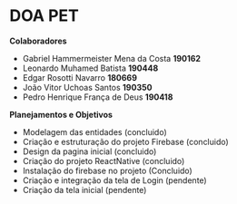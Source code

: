 # DOA PET

**Colaboradores**
- Gabriel Hammermeister Mena da Costa		**190162**
- Leonardo Muhamed Batista					**190448**
- Edgar Rosotti Navarro						**180669**
- João Vitor Uchoas Santos					**190350**
- Pedro Henrique França de Deus   **190418**

**Planejamentos e Objetivos**
- Modelagem das entidades (concluido)
- Criação e estruturação do projeto Firebase (concluido)
- Design da pagina inicial (concluido)
- Criação do projeto ReactNative (concluido)
- Instalação do firebase no projeto (Concluido)
- Criação e integração da tela de Login (pendente)
- Criação da tela inicial (pendente)
